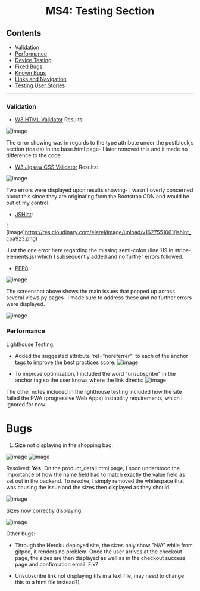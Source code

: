 <div align="center">
<h1 align="center">MS4: Testing Section</h1>
</div>

## Contents

- [Validation](#validation)
- [Performance](#performance)
- [Device Testing](#device-testing)
- [Fixed Bugs](#fixed-bugs)
- [Known Bugs](#known-bugs)
- [Links and Navigation](#links-and-navigation)
- [Testing User Stories](#testing-user-stories)

---

### Validation

- [W3 HTML Validator](https://validator.w3.org/) Results:

![image](https://res.cloudinary.com/elerel/image/upload/v1627549562/w3HTMLchecker_px7ncd.png)

The error showing was in regards to the type attribute under the postblockjs section (toasts) in the base.html page- I later removed this and it made no difference to the code.

- [W3 Jigsaw CSS Validator](https://jigsaw.w3.org/css-validator/) Results:

![image](https://res.cloudinary.com/elerel/image/upload/v1627550328/cssvalidation_hfhkp5.png)

Two errors were displayed upon results showing- I wasn't overly concerned about this since they are originating from the Bootstrap CDN and would be out of my control.

- [JSHint](https://jshint.com/): 

![image]https://res.cloudinary.com/elerel/image/upload/v1627551061/jshint_cpa9z3.png)

Just the one error here regarding the missing semi-colon (line 119 in stripe-elements.js) which I subsequently added and no further errors followed.

- [PEP8](http://pep8online.com/):

![image](https://res.cloudinary.com/elerel/image/upload/v1627554718/pep8_q7qj4z.png)

The screenshot above shows the main issues that popped up across several views.py pages- I made sure to address these and no further errors were displayed.

![image](https://res.cloudinary.com/elerel/image/upload/v1627554869/pep8blog_whsula.png)




### Performance

Lighthouse Testing:

- Added the suggested attribute 'rel="noreferrer"' to each of the anchor tags to improve the best practices score:
![image](https://res.cloudinary.com/elerel/image/upload/v1627475064/lighthouse1_ykmloo.png)

- To improve optimization, I included the word "unsubscribe" in the anchor tag  so the user knows where the link directs:
![image](https://res.cloudinary.com/elerel/image/upload/v1627475157/seo_dhrrq1.png)

The other notes included in the lighthouse testing included how the site failed the PWA (progressive Web Apps) instability requirements, which I ignored for now.

# Bugs
1. Size not displaying in the shopping bag:

![image](https://res.cloudinary.com/elerel/image/upload/v1628075067/sizebug_ghbdgt.png)
![image](https://res.cloudinary.com/elerel/image/upload/v1628075226/sizebug2_nnoeex.png)

Resolved: <strong>Yes.</strong>
On the product_detail.html page, I soon understood the importance of how the name field had to match exactly the value field as set out in the backend. To resolve, I simply removed the whitespace that was causing the issue and the sizes then displayed as they should:

![image](https://res.cloudinary.com/elerel/image/upload/v1628107829/product_detail_vnem0z.png)

Sizes now correctly displaying:

![image](https://res.cloudinary.com/elerel/image/upload/v1628107982/size_resolved_w6ehyb.png)

Other bugs:

-  Through the Heroku deployed site, the sizes only show "N/A" while from gitpod, it    renders no problem. Once the user arrives at the checkout page, the sizes are then displayed as well as in the checkout success page and confirmation email.
Fix? 

- Unsubscribe link not displaying (its in a text file, may need to change this to a html file instead?)


